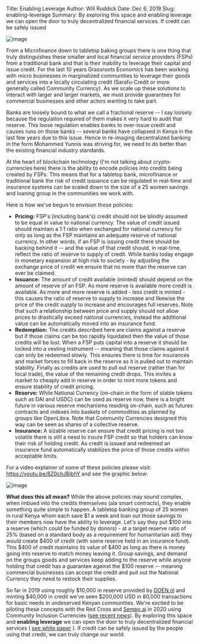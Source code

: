 Title: Enabling Leverage
Author: Will Ruddick
Date: Dec 6, 2019
Slug: enabling-leverage
Summary: By exploring this space and enabling leverage we can open the door to truly decentralized financial services. If credit can be safely issued

![image](images/blog/enabling-leverage1.webp)

From a Microfinance down to tabletop baking groups there is one thing
that truly distinguishes these smaller and local financial service
providers (FSPs) from a traditional bank and that is their inability to
leverage their capital and issue credit. For the last 10 years
Grassroots Economics has been working with micro businesses in
marginalized communities to leverage their goods and services into a
locally circulating credit (Sarafu-Credit or more generally called
Community Currency). As we scale up these solutions to interact with
larger and larger markets, we must provide guarantees for commercial
businesses and other actors wanting to take part.

Banks are loosely bound to what we call a fractional reserve -- I say
loosely because the regulation required of them makes it very hard to
audit that reserve. This loose regulation enables banks to over-issue
credit and causes runs on those banks -- several banks have collapsed in
Kenya in the last few years due to this issue. Hence in re-imaging
decentralized banking in the form Mohammed Yunnis was striving for, we
need to do better than the existing financial industry standards.

At the heart of blockchain technology (I'm not talking about
crypto-currencies here) there is the ability to encode policies into
credits being created by FSPs. This means that for a tabletop bank,
microfinance or traditional bank the risk of credit issuance can be
regulated in real-time and insurance systems can be scaled down to the
size of a 25 women savings and loaning group in the communities we work
with.

Here is how we've begun to envision those policies:

- **Pricing:** FSP's (including bank's) credit should not be blindly
  assumed to be equal in value to national currency. The value of
  credit issued should maintain a 1:1 ratio when exchanged for
  national currency for only as long as the FSP maintains an adequate
  reserve of national currency. In other words, if an FSP is issuing
  credit there should be backing behind it -- and the value of that
  credit should, in real-time, reflect the ratio of reserve to supply
  of credit. While banks today engage in monetary expansion at high
  risk to society - by adjusting the exchange price of credit we
  ensure that no more than the reserve can ever be claimed.
- **Issuance:** The amount of credit available (minted) should depend
  on the amount of reserve of an FSP. As more reserve is available
  more credit is available. As more and more reserve is added - less
  credit is minted - this causes the ratio of reserve to supply to
  increase and likewise the price of the credit supply to increase and
  encourages full reserves. Note that such a relationship between
  price and supply should not allow prices to drastically exceed
  national currencies, instead the additional value can be
  automatically moved into an insurance fund.
- **Redemption:** The credits described here are claims against a
  reserve but if those claims can be too rapidly liquidated then the
  value of those credits will be lost. When a FSP puts capital into a
  reserve it should be locked into a vesting instrument -- meaning
  that those claims against it can only be redeemed slowly. This
  ensures there is time for insurances and market forces to fill back
  in the reserve as it is pulled out to maintain stability. Finally as
  credits are used to pull out reserve (rather than for local trade),
  the value of the remaining credit drops. This invites a market to
  cheaply add in reserve in order to mint more tokens and ensure
  stability of credit pricing.
- **Reserve:** While National Currency (on-chain in the form of stable
  tokens such as DAI and USDC) can be used as reserve now, there is a
  bright future in various reserve mechanisms residing on-chain, such
  as futures contracts and indexes into baskets of commodities as
  planned by groups like OpenLibra. Note that Community Currencies
  designed this way can be seen as shares of a collective reserve.
- **Insurance:** A sizable reserve can ensure that credit pricing is
  not too volatile there is still a need to insure FSP credit so that
  holders can know their risk of holding credit. As credit is issued
  and redeemed an insurance fund automatically stabilizes the price of
  those credits within acceptable limits.

For a video explainer of some of these policies please visit:
<https://youtu.be/8Z0chJBibhY> and see the graphic below:

![image](images/blog/enabling-leverage83.webp)

**What does this all mean?** While the above policies may sound complex,
when imbued into the credits themselves (ala smart contracts), they
enable something quite simple to happen. A tabletop banking group of 25
women in rural Kenya whom each save $1 a week and loan out those
savings to their members now have the ability to leverage. Let's say
they put $100 into a reserve (which could be funded by donors) - at a
target reserve ratio of 25% (based on a standard body as a requirement
for humanitarian aid) they would create $400 of credit (with some
reserve held in an insurance fund). This $400 of credit maintains its
value of $400 as long as there is money going into reserve to match
money leaving it. Group savings, and demand on the groups goods and
services keep adding to the reserve while anyone holding that credit has
a guarantee against the $100 reserve -- meaning commercial businesses
can accept the credit and pull out the National Currency they need to
restock their supplies.

So far in 2019 using roughly $10,000 in reserve provided by
[DOEN.nl](http://DOEN.nl) and minting $40,000 in credit we've seen
$200,000 USD in 80,000 transactions for basic needs in undeserved
Kenyan communities. We're excited to be piloting these concepts with
the Red Cross and [Sempo.ai](http://Sempo.ai) in 2020 using Community
Inclusion Currencies ([see recent
news](http://news.trust.org/item/20191126123058-xtxvz/)). By exploring
this space and **enabling leverage** we can open the door to truly
decentralized financial services ( [see white
paper](https://www.grassrootseconomics.org/whitepaper) ). If credit can
be safely issued by the people using that credit, we can truly change
our world.

